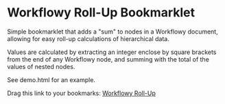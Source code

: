 Workflowy Roll-Up Bookmarklet
=============================

Simple bookmarklet that adds a "sum" to nodes in a Workflowy document, allowing for easy roll-up calculations of hierarchical data.

Values are calculated by extracting an integer enclose by square brackets from the end of any Workflowy node, and summing with the total of the values of nested nodes.

See demo.html for an example.

Drag this link to your bookmarks: [Workflowy Roll-Up][1]

  [1]: javascript:(function(){;(function()%7Bvar%20valueFromString=function(s)%7Bvar%20pats=%5B/%5C%5B(%5Cd+%5C.?%5Cd*)%5C%5D$/,/%5C((%5Cd+%5C.?%5Cd*)%5C)$/,/%5Cs(%5Cd+%5C.?%5Cd*)$/%5D;for(var%20k%20in%20pats)%7Bvar%20pat=pats%5Bk%5D;var%20r=s.match(pat);if(r)%7Breturn%20parseFloat(r%5B1%5D)%7D%7Dreturn%200%7D;var%20nodeValue=function(el)%7Bvar%20value=$(el).attr(%22data-node-value%22);if(value===undefined)%7Bvar%20name=$(el).children(%22.name%22).children(%22.content%22).text();var%20myVal=valueFromString(name);var%20childVals=0;$(el).children(%22.children%22).children(%22.project%22).each(function(idx,childEl)%7BchildVals+=nodeValue(childEl)%7D);value=myVal+childVals;$(el).attr(%22data-node-value%22,value)%7Dreturn%20value%7D;var%20addRollups=function()%7B$(%22.project%22).each(function(idx,el)%7Bval=nodeValue(el);if(val!=0)%7B$(el).addClass(%22js-changed-name%22);$name=$(el).children(%22.name%22).children(%22.content%22);$(el).attr(%22data-original-name%22,$name.text());$name.append(%22%20&amp;mdash;%20%22+nodeValue(el))%7D%7D)%7D;var%20removeRollups=function()%7B$(%22.js-changed-name%22).each(function(idx,el)%7B$(el).children(%22.name%22).children(%22.content%22).text($(el).attr(%22data-original-name%22));$(el).removeClass(%22js-changed-name%22)%7D)%7D;var%20toggleRollups=function()%7Bif(window.rollupsToggled)%7BremoveRollups();window.rollupsToggled=0%7Delse%7BaddRollups();window.rollupsToggled=1%7D%7D;toggleRollups();$(%22#toggleButton%22).click(toggleRollups)%7D)();})()
